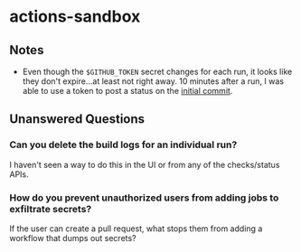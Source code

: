 # actions-sandbox

## Notes

- Even though the `$GITHUB_TOKEN` secret changes for each run, it looks like
  they don't expire...at least not right away. 10 minutes after a run, I was
  able to use a token to post a status on the [initial commit][].

[initial commit]:
  https://github.com/elasticdog/actions-sandbox/commit/057541729acfb981b38a2034edf8ecea0b0ef7ea

## Unanswered Questions

### Can you delete the build logs for an individual run?

I haven't seen a way to do this in the UI or from any of the checks/status APIs.

### How do you prevent unauthorized users from adding jobs to exfiltrate secrets?

If the user can create a pull request, what stops them from adding a workflow
that dumps out secrets?
